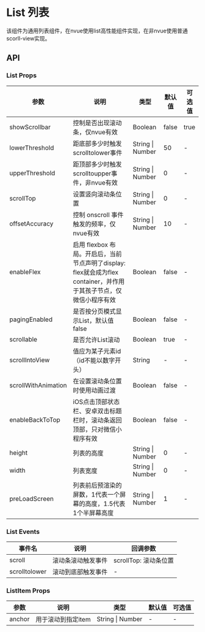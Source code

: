 # List 列表

该组件为通用列表组件，在nvue使用list高性能组件实现，在非nvue使用普通scorll-view实现。

## API

### List Props

| 参数 | 说明 | 类型 | 默认值 | 可选值 |
| --- | --- | --- | --- | --- |
| showScrollbar | 控制是否出现滚动条，仅nvue有效 | Boolean | false | true |
| lowerThreshold | 距底部多少时触发scrolltolower事件 | String \| Number | 50 | - |
| upperThreshold | 距顶部多少时触发scrolltoupper事件，非nvue有效 | String \| Number | 0 | - |
| scrollTop | 设置竖向滚动条位置 | String \| Number | 0 | - |
| offsetAccuracy | 控制 onscroll 事件触发的频率，仅nvue有效 | String \| Number | 10 | - |
| enableFlex | 启用 flexbox 布局。开启后，当前节点声明了display: flex就会成为flex container，并作用于其孩子节点，仅微信小程序有效 | Boolean | false | - |
| pagingEnabled | 是否按分页模式显示List，默认值false | Boolean | false | - |
| scrollable | 是否允许List滚动 | Boolean | true | - |
| scrollIntoView | 值应为某子元素id（id不能以数字开头） | String | - | - |
| scrollWithAnimation | 在设置滚动条位置时使用动画过渡 | Boolean | false | - |
| enableBackToTop | iOS点击顶部状态栏、安卓双击标题栏时，滚动条返回顶部，只对微信小程序有效 | Boolean | false | - |
| height | 列表的高度 | String \| Number | 0 | - |
| width | 列表宽度 | String \| Number | 0 | - |
| preLoadScreen | 列表前后预渲染的屏数，1代表一个屏幕的高度，1.5代表1个半屏幕高度 | String \| Number | 1 | - |

### List Events

| 事件名 | 说明 | 回调参数 |
| --- | --- | --- |
| scroll | 滚动条滚动触发事件 | scrollTop: 滚动条位置 |
| scrolltolower | 滚动到底部触发事件 | - |

### ListItem Props

| 参数 | 说明 | 类型 | 默认值 | 可选值 |
| --- | --- | --- | --- | --- |
| anchor | 用于滚动到指定item | String \| Number | - | - |